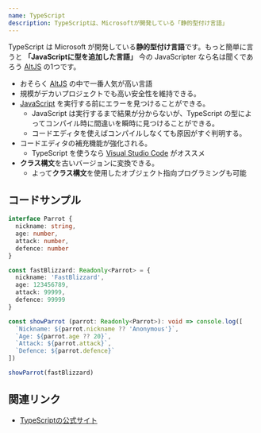 ```yaml
---
name: TypeScript
description: TypeScriptは、Microsoftが開発している「静的型付け言語」
---
```


TypeScript は Microsoft が開発している**静的型付け言語**です。もっと簡単に言うと **「JavaScriptに型を追加した言語」**
今の JavaScripter なら名は聞くであろう [AltJS](/tags/altjs) の1つです。

- おそらく [AltJS](/tags/altjs) の中で一番人気が高い言語
- 規模がデカいプロジェクトでも高い安全性を維持できる。
- [JavaScript](/tags/javascript) を実行する前にエラーを見つけることができる。
  - JavaScript は実行するまで結果が分からないが、TypeScript の型によってコンパイル時に間違いを瞬時に見つけることができる。
  - コードエディタを使えばコンパイルしなくても原因がすぐ判明する。
- コードエディタの補充機能が強化される。
  - TypeScript を使うなら [Visual Studio Code](/tags/visual-studio-code) がオススメ
- **クラス構文**を古いバージョンに変換できる。
  - よって**クラス構文**を使用したオブジェクト指向プログラミングも可能

## コードサンプル

```ts
interface Parrot {
  nickname: string,
  age: number,
  attack: number,
  defence: number
}

const fastBlizzard: Readonly<Parrot> = {
  nickname: 'FastBlizzard',
  age: 123456789,
  attack: 99999,
  defence: 99999
}

const showParrot (parrot: Readonly<Parrot>): void => console.log([
  `Nickname: ${parrot.nickname ?? 'Anonymous'}`,
  `Age: ${parrot.age ?? 20}`,
  `Attack: ${parrot.attack}`,
  `Defence: ${parrot.defence}`
])

showParrot(fastBlizzard)
```

## 関連リンク

- [TypeScriptの公式サイト](https://www.typescriptlang.org/)
